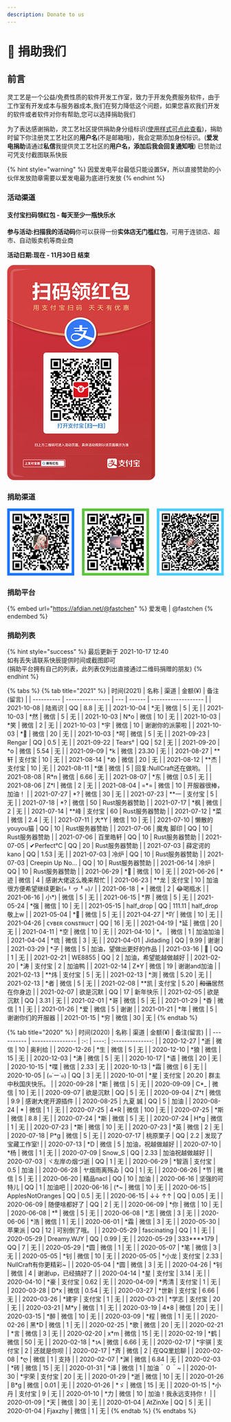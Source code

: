```yaml
---
description: Donate to us
---
```


# 📝 捐助我们

## 前言

灵工艺是一个公益/免费性质的软件开发工作室，致力于开发免费服务软件，由于工作室有开发成本与服务器成本,我们在努力降低这个问题，如果您喜欢我们开发的软件或者软件对你有帮助,您可以选择捐助我们

为了表达感谢捐助，灵工艺社区提供捐助身分组标识([使用样式可点此查看](https://nullcraft.org/u/nullcraft))，捐助时留下你注册灵工艺社区的**用户名**(不是邮箱哦)，我会定期添加身份标识。(**爱发电捐助**请通过**私信**我提供灵工艺社区的**用户名，添加后我会回复通知哦**) 已赞助过可凭支付截图联系快辰

{% hint style="warning" %}
因爱发电平台最低只能设置5¥，所以直接赞助的小伙伴发放勋章需要以爱发电最为底进行发放
{% endhint %}

### 活动渠道

#### 支付宝扫码领红包 - 每天至少一瓶快乐水

**参与活动:扫描我的活动码**你可以获得一份**实体店无门槛红包**，可用于连锁店、超市、自动贩卖机等商业商

**活动日期:现在 - 11月30日 结束**

![](<.gitbook/assets/AliPay_Activity (1).png>)

### 捐助渠道

![收款人:快辰](.gitbook/assets/pay_all.png)

### 捐助平台

{% embed url="https://afdian.net/@fastchen" %}
爱发电 | @fastchen
{% endembed %}

### 捐助列表

{% hint style="success" %}
最后更新于 2021-10-17 12:40\
如有丢失请联系快辰提供时间或截图即可\
(捐助平台拥有自己的列表，此列表仅列出直接通过二维码捐赠的朋友)
{% endhint %}

{% tabs %}
{% tab title="2021" %}
| 时间(2021)   | 名称               | 渠道  | 金额(¥)  | 备注(留言)              |
| ---------- | ---------------- | --- | ------ | ------------------- |
| 2021-10-08 | 陆焉识              | QQ  | 8.8    | 无                   |
| 2021-10-04 | \*无              | 微信  | 5      | 无                   |
| 2021-10-03 | \*然              | 微信  | 5      | 无                   |
| 2021-10-03 | N\*o             | 微信  | 10     | 无                   |
| 2021-10-03 | \*笑              | 微信  | 2      | 无                   |
| 2021-10-03 | \*宇              | 微信  | 10     | 谢谢你的派蒙啦             |
| 2021-10-03 | \*🍃             | 微信  | 20     | 无                   |
| 2021-10-03 | \*呵              | 微信  | 5      | 无                   |
| 2021-09-23 | Rengar           | QQ  | 0.5    | 无                   |
| 2021-09-22 | Tears°           | QQ  | 52     | 无                   |
| 2021-09-20 | \*o              | 微信  | 5.54   | 无                   |
| 2021-09-09 | \*k              | 微信  | 23.30  | 无                   |
| 2021-08-27 | \*\*轩            | 支付宝 | 10     | 无                   |
| 2021-08-14 | \*め              | 微信  | 20     | 无                   |
| 2021-08-12 | \*\*杰            | 支付宝 | 10     | 无                   |
| 2021-08-11 | \*堡              | 微信  | 5      | 回复:NullCraft还在做哟。   |
| 2021-08-08 | R\*n             | 微信  | 6.66   | 无                   |
| 2021-08-07 | \*东              | 微信  | 0.5    | 无                   |
| 2021-08-06 | Z\*l             | 微信  | 2      | 无                   |
| 2021-08-04 | =\*=             | 微信  | 10     | 开服器很棒，加油！           |
| 2021-07-27 | \*?              | 微信  | 30     | 无                   |
| 2021-07-23 | \*\*一            | 支付宝 | 5      | 无                   |
| 2021-07-18 | \*?              | 微信  | 50     | Rust服务器赞助           |
| 2021-07-17 | \*枫              | 微信  | 2      | 无                   |
| 2021-07-14 | \*\*峰            | 支付宝 | 60     | Rust服务器赞助           |
| 2021-07-12 | \*菜              | 微信  | 2.4    | 无                   |
| 2021-07-11 | 大\*Y             | 微信  | 10     | 无                   |
| 2021-07-10 | 懒散的youyou猫       | QQ  | 10     | Rust服务器赞助           |
| 2021-07-06 | 魔鬼 脚印            | QQ  | 10     | Rust服务器赞助           |
| 2021-07-06 | 百里皓轩             | QQ  | 10     | Rust服务器赞助           |
| 2021-07-05 | ✔Perfect°C       | QQ  | 20     | Rust服务器赞助           |
| 2021-07-03 | 薛定谔的kano         | QQ  | 1.53   | 无                   |
| 2021-07-03 | 冷炉               | QQ  | 10     | Rust服务器赞助           |
| 2021-07-03 | Creepin Up No... | QQ  | 10     | Rust服务器赞助           |
| 2021-06-14 | 冷炉               | QQ  | 10     | Rust服务器赞助           |
| 2021-06-29 | \*🌟             | 微信  | 10     | 无                   |
| 2021-06-26 | \*迹              | 微信  | 4      | 感谢大佬这么晚来帮忙          |
| 2021-06-23 | \*\*龙            | 支付宝 | 10     | 加油很方便希望继续更新(๑╹ヮ╹๑)ﾉ |
| 2021-06-18 | \*               | 微信  | 2      | 😂喝瓶水               |
| 2021-06-16 | 小\*)             | 微信  | 5      | 无                   |
| 2021-06-15 | \*界              | 微信  | 5      | 无                   |
| 2021-05-24 | \*强              | 微信  | 10     | 无                   |
| 2021-05-15 | half_drop        | QQ  | 111.11 | half_drop敬上w        |
| 2021-05-04 | \*🤡             | 微信  | 5      | 无                   |
| 2021-04-27 | \*吖              | 微信  | 10     | 无                   |
| 2021-04-26 | ᴄʏʙᴇʀ ᴄᴏɴsᴛʀᴜᴄᴛ  | QQ  | 16     | 无                   |
| 2021-04-19 | \*延              | 微信  | 20     | 无                   |
| 2021-04-11 | \*空              | 微信  | 10     | 无                   |
| 2021-04-10 | \*。              | 微信  | 1      | 加油加油                |
| 2021-04-04 | \*琉              | 微信  | 3      | 无                   |
| 2021-04-01 | Jidading         | QQ  | 9.99   | 谢谢                  |
| 2021-03-29 | \*子              | 微信  | 5      | 加油，望做出更好的作品         |
| 2021-03-16 | 🍜               | QQ  | 1      | 无                   |
| 2021-02-21 | WE8855           | QQ  | 2      | 加油，希望能越做越好          |
| 2021-02-20 | \*涛              | 支付宝 | 2      | 加油鸭                 |
| 2021-02-14 | Z\*Y             | 微信  | 19     | 谢谢and加油             |
| 2021-02-13 | \*\*炜            | 支付宝 | 5      | 无                   |
| 2021-02-13 | \*渕              | 微信  | 5.20   | 无                   |
| 2021-02-13 | \*者              | 微信  | 5      | 无                   |
| 2021-02-08 | \*\*凯            | 支付宝 | 5.20   | ~~和谐~~居然在你身边        |
| 2021-02-07 | 欲是沉默             | QQ  | 17     | 新年快乐                |
| 2021-02-05 | 欲是沉默             | QQ  | 3.31   | 无                   |
| 2021-02-01 | \*哥              | 微信  | 5      | 无                   |
| 2021-01-29 | \*稥              | 微信  | 1      | 无                   |
| 2021-01-26 | \*爱              | 微信  | 5      | 谢谢                  |
| 2021-01-21 | \*年              | 微信  | 5      | 谢谢你们的开服器            |
| 2021-01-15 | \*穷              | 微信  | 30     | 无                   |
{% endtab %}

{% tab title="2020" %}
| 时间(2020)   | 名称               |  渠道 | 金额(¥) |      备注(留言)      |
| ---------- | ---------------- | :-: | ----: | :--------------: |
| 2020-12-27 | \*逝              |  微信 |    10 |        奥利给       |
| 2020-12-26 | \*生              |  微信 |     5 |         无        |
| 2020-12-10 | \*狼              |  微信 |    15 |         无        |
| 2020-12-03 | \*涛              |  微信 |     5 |         无        |
| 2020-10-17 | \*语              |  微信 |    20 |         无        |
| 2020-10-15 | \*喋              |  微信 |  2.33 |         无        |
| 2020-10-13 | \*霜              |  微信 |     6 |         无        |
| 2020-10-05 | (๑˙ー˙๑)          |  QQ |     3 |         无        |
| 2020-10-01 | \*星              | 支付宝 | 20.20 |     群主中秋国庆快乐。    |
| 2020-09-28 | \*斯              |  微信 |     5 |         无        |
| 2020-09-09 | C\*\_            |  微信 |    10 |         无        |
| 2020-09-07 | 欲是沉默             |  QQ |     5 |         无        |
| 2020-09-04 | Z\*t             |  微信 |   9.9 |     感谢大佬开源插件     |
| 2020-08-25 | 九夏 誠             |  QQ |     5 |        加油        |
| 2020-08-24 | \*               |  微信 |     1 |         无        |
| 2020-07-25 | 4\*R             |  微信 |   100 |         无        |
| 2020-07-25 | \*斯              |  微信 |   8.8 |         无        |
| 2020-07-24 | \*斯              |  微信 |     5 |         无        |
| 2020-07-24 | H\*g             |  微信 |     1 |         无        |
| 2020-07-23 | \*斯              |  微信 |    10 |         无        |
| 2020-07-23 | \*英              |  微信 |     2 |         无        |
| 2020-07-18 | P\*g             |  微信 |     5 |         无        |
| 2020-07-17 | 桃原栗子             |  QQ |   2.2 |     发现了宝藏工作室!    |
| 2020-07-13 | \*D              |  微信 |     5 |     加油，祝越做越好     |
| 2020-07-10 | \*杨              |  微信 |     1 |         无        |
| 2020-07-09 | Snow_S           |  QQ |  2.33 |      加油祝越做越好     |
| 2020-07-03 | ヾ左岸の烟づ逝          |  QQ |     1 |         无        |
| 2020-06-29 | \*智涵             | 支付宝 |   0.5 |        加油        |
| 2020-06-28 | ヤ烟雨离殇ゐ           |  QQ |     1 |         无        |
| 2020-06-26 | \*节              |  微信 |     5 |         无        |
| 2020-06-20 | 精品nacl           |  QQ |    10 |        加油        |
| 2020-06-16 | 坚强的可特儿           |  QQ |     1 |        加油吧       |
| 2020-06-16 | (\*\~            |  微信 |    10 |         无        |
| 2020-06-15 | ApplesNotOranges |  QQ |   0.5 |         无        |
| 2020-06-15 | ↓↓ ↑↑            |  QQ |  0.05 |         无        |
| 2020-06-09 | 随便啥都好了           |  QQ |     2 |         无        |
| 2020-06-09 | \*你              |  微信 |    10 |         无        |
| 2020-06-08 | \*⁸              |  微信 |     5 |         无        |
| 2020-06-08 | \*志              |  微信 |     3 |         无        |
| 2020-06-06 | \*浩              |  微信 |     1 |         无        |
| 2020-06-01 | \*霜              |  微信 |     3 |         无        |
| 2020-05-30 | 苹果派              |  QQ |    12 |      可别倒了哦。      |
| 2020-05-29 | fascinating      |  QQ |     1 |         无        |
| 2020-05-29 | Dreamy.WJY       |  QQ |  0.99 |         无        |
| 2020-05-29 | 333\*\*\*\*179   |  QQ |     7 |         无        |
| 2020-05-29 | \*圆              |  微信 |     1 |         无        |
| 2020-05-07 | \*笔              |  微信 |     3 |         无        |
| 2020-05-05 | \*钊              |  微信 |    10 |         无        |
| 2020-05-05 | \*小龙             | 支付宝 |  2.33 | NullCraft有你更精彩\~ |
| 2020-05-04 | \*圆              |  微信 |     3 |         无        |
| 2020-04-26 | \*钊              |  微信 |     4 |    谢谢up，已经搞好了    |
| 2020-04-14 | \*星              | 支付宝 |  3.14 |         无        |
| 2020-04-10 | \*豪              | 支付宝 |  0.62 |         无        |
| 2020-04-09 | \*秀清             | 支付宝 |     1 |         无        |
| 2020-03-28 | D\*x             |  微信 |  0.54 |         无        |
| 2020-03-27 | \*世新             | 支付宝 |  6.66 |         无        |
| 2020-03-26 | \*建宇             | 支付宝 |     1 |         无        |
| 2020-03-21 | \*学志             | 支付宝 |    20 |         无        |
| 2020-03-21 | M\*y             |  微信 |     1 |         无        |
| 2020-03-19 | 4\*8             |  微信 |    20 |         无        |
| 2020-03-15 | \*醉              |  微信 |    10 |         无        |
| 2020-03-09 | \*程              |  微信 |     1 |         无        |
| 2020-02-26 | 黑\*D             |  微信 |     1 |         无        |
| 2020-02-25 | \*歌              |  微信 |    20 |         无        |
| 2020-02-21 | \*言              |  微信 |     3 |         无        |
| 2020-02-20 | x\*m             |  微信 |    15 |         无        |
| 2020-02-19 | \*鹤              |  微信 |    50 |         无        |
| 2020-02-18 | \*ᝰ              |  微信 |  6.66 |         无        |
| 2020-02-17 | \*宇骐             | 支付宝 |     2 |       还就是你呗      |
| 2020-02-17 | \*斉              |  微信 |     2 |      在QQ里尬聊      |
| 2020-02-08 | \*ღ              |  微信 |     1 |        支持        |
| 2020-02-07 | \*渊              |  微信 |  6.84 |         无        |
| 2020-02-03 | \*砖              |  微信 |    15 |         无        |
| 2020-01-31 | \*泽              |  微信 |     1 |      加油＾０＾\~     |
| 2020-01-30 | \*宇荣             | 支付宝 |    20 |         无        |
| 2020-01-29 | \*逝              |  微信 |    10 |         无        |
| 2020-01-26 | B\*g             |  微信 |  0.01 |         无        |
| 2020-01-26 | \*ゞ              |  微信 |    15 |         无        |
| 2020-01-15 | \*小丹             | 支付宝 |     9 |         无        |
| 2020-01-10 | \*力              |  微信 |    10 |    加油！我永远支持你！    |
| 2020-01-09 | \*天              |  微信 |    30 |         无        |
| 2020-01-04 | AtZinXe          |  QQ |     5 |         无        |
| 2020-01-04 | Fjaxzhy          |  微信 |     1 |         无        |
{% endtab %}
{% endtabs %}

